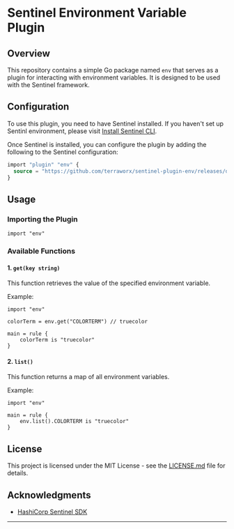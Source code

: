 # Sentinel Environment Variable Plugin

## Overview

This repository contains a simple Go package named `env` that serves as a plugin for interacting with environment variables. It is designed to be used with the Sentinel framework.

## Configuration

To use this plugin, you need to have Sentinel installed. If you haven't set up Sentinl environment, please visit [Install Sentinel CLI](https://docs.hashicorp.com/sentinel/intro/getting-started/install).

Once Sentinel is installed, you can configure the plugin by adding the following to the Sentinel configuration:

```terraform
import "plugin" "env" {
  source = "https://github.com/terraworx/sentinel-plugin-env/releases/download/v0.0.2/sentinel-env-v0.0.2-linux-amd64"
}
```

## Usage

### Importing the Plugin

```sentinel
import "env"
```

### Available Functions

#### 1. `get(key string) `

This function retrieves the value of the specified environment variable.

Example:

```sentinel
import "env"

colorTerm = env.get("COLORTERM") // truecolor

main = rule {
    colorTerm is "truecolor"
}
```

#### 2. `list()`

This function returns a map of all environment variables.

Example:

```sentinel
import "env"

main = rule {
    env.list().COLORTERM is "truecolor"
}
```

## License

This project is licensed under the MIT License - see the [LICENSE.md](LICENSE.md) file for details.

## Acknowledgments

- [HashiCorp Sentinel SDK](https://github.com/hashicorp/sentinel-sdk)

---
